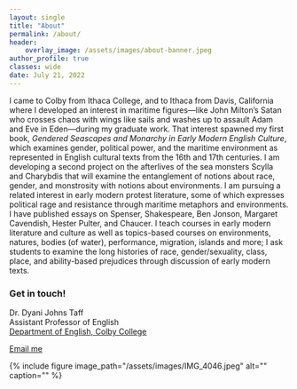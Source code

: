 ```yaml
---
layout: single
title: "About"
permalink: /about/
header:
    overlay_image: /assets/images/about-banner.jpeg
author_profile: true
classes: wide
date: July 21, 2022
---
```


I came to Colby from Ithaca College, and to Ithaca from Davis, California where I developed an interest in maritime figures—like John Milton’s Satan who crosses chaos with wings like sails and washes up to assault Adam and Eve in Eden—during my graduate work. That interest spawned my first book, *Gendered Seascapes and Monarchy in Early Modern English Culture*, which examines gender, political power, and the maritime environment as represented in English cultural texts from the 16th and 17th centuries. I am developing a second project on the afterlives of the sea monsters Scylla and Charybdis that will examine the entanglement of notions about race, gender, and monstrosity with notions about environments. I am pursuing a related interest in early modern protest literature, some of which expresses political rage and resistance through maritime metaphors and environments. I have published essays on Spenser, Shakespeare, Ben Jonson, Margaret Cavendish, Hester Pulter, and Chaucer. I teach courses in early modern literature and culture as well as topics-based courses on environments, natures, bodies (of water), performance, migration, islands and more; I ask students to examine the long histories of race, gender/sexuality, class, place, and ability-based prejudices through discussion of early modern texts.


### Get in touch!

Dr. Dyani Johns Taff<br>
Assistant Professor of English<br>
[Department of English, Colby College](https://www.colby.edu/englishdept/)<br>

<a href="mailto:{{ 'dtaff@colby.edu' | encode_email }}" title="Email me">Email me</a>

{% include figure image_path="/assets/images/IMG_4046.jpeg" alt="" caption="" %}
